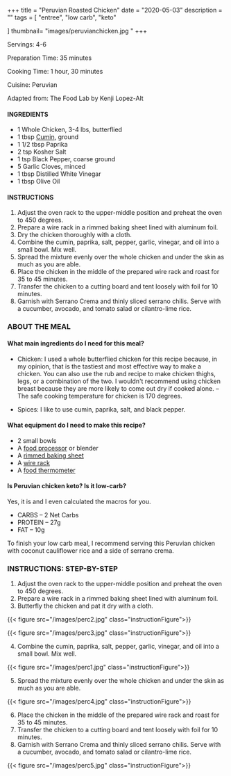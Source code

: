 +++
title = "Peruvian Roasted Chicken"
date = "2020-05-03"
description = ""
tags = [
    "entree",
    "low carb",
    "keto"
   
]
thumbnail= "images/peruvianchicken.jpg
"
+++

Servings: 4-6 <!--more-->

Preparation Time: 35 minutes 

Cooking Time: 1 hour, 30 minutes

Cuisine: Peruvian

Adapted from: The Food Lab by Kenji Lopez-Alt

#### INGREDIENTS 

* 1 Whole Chicken, 3-4 lbs, butterflied
* 1 tbsp [Cumin](https://amzn.to/3eebpcJ), ground 
* 1 1/2 tbsp Paprika 
* 2 tsp Kosher Salt 
* 1 tsp Black Pepper, coarse ground 
* 5 Garlic Cloves, minced 
* 1 tbsp Distilled White Vinegar 
* 1 tbsp Olive Oil 

#### INSTRUCTIONS 

1. Adjust the oven rack to the upper-middle position and preheat the oven to 450 degrees. 
2. Prepare a wire rack in a rimmed baking sheet lined with aluminum foil.  
3. Dry the chicken thoroughly with a cloth. 
4. Combine the cumin, paprika, salt, pepper, garlic, vinegar, and oil into a small bowl. Mix well. 
5. Spread the mixture evenly over the whole chicken and under the skin as much as you are able.
6. Place the chicken in the middle of the prepared wire rack and roast for 35 to 45 minutes.
7. Transfer the chicken to a cutting board and tent loosely with foil for 10 minutes. 
8. Garnish with Serrano Crema and thinly sliced serrano chilis. Serve with a cucumber, avocado, and tomato salad or cilantro-lime rice. 

### ABOUT THE MEAL 

#### What main ingredients do I need for this meal?

* Chicken: I used a whole butterflied chicken for this recipe because, in my opinion, that is the tastiest and most effective way to make a chicken. You can also use the rub and recipe to make chicken thighs, legs, or a combination of the two. I wouldn't recommend using chicken breast because they are more likely to come out dry if cooked alone. 
– The safe cooking temperature for chicken is 170 degrees.

* Spices: I like to use cumin, paprika, salt, and black pepper. 

#### What equipment do I need to make this recipe?

* 2 small bowls
* A [food processor](https://amzn.to/3eVyrod) or blender
* A [rimmed baking sheet](https://amzn.to/339IQqI)
* A [wire rack](https://amzn.to/3bE8h90)
* A [food thermometer](https://amzn.to/2RnEB8c)

#### Is Peruvian chicken keto? Is it low-carb?

Yes, it is and I even calculated the macros for you. 

* CARBS – 2 Net Carbs 
* PROTEIN – 27g
* FAT – 10g

To finish your low carb meal, I recommend serving this Peruvian chicken with coconut cauliflower rice and a side of serrano crema. 

### INSTRUCTIONS: STEP-BY-STEP 

1. Adjust the oven rack to the upper-middle position and preheat the oven to 450 degrees. 
2. Prepare a wire rack in a rimmed baking sheet lined with aluminum foil.  
3. Butterfly the chicken and pat it dry with a cloth. 

{{< figure src="/images/perc2.jpg" class="instructionFigure">}}

{{< figure src="/images/perc3.jpg" class="instructionFigure">}}

4. Combine the cumin, paprika, salt, pepper, garlic, vinegar, and oil into a small bowl. Mix well. 

{{< figure src="/images/perc1.jpg" class="instructionFigure">}}

5. Spread the mixture evenly over the whole chicken and under the skin as much as you are able.

{{< figure src="/images/perc4.jpg" class="instructionFigure">}}

6. Place the chicken in the middle of the prepared wire rack and roast for 35 to 45 minutes.
7. Transfer the chicken to a cutting board and tent loosely with foil for 10 minutes. 
8. Garnish with Serrano Crema and thinly sliced serrano chilis. Serve with a cucumber, avocado, and tomato salad or cilantro-lime rice. 

{{< figure src="/images/perc5.jpg" class="instructionFigure">}}

